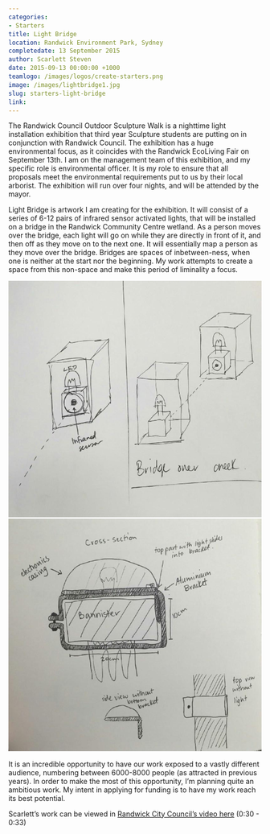```yaml
---
categories:
- Starters
title: Light Bridge
location: Randwick Environment Park, Sydney
completedate: 13 September 2015
author: Scarlett Steven
date: 2015-09-13 00:00:00 +1000
teamlogo: /images/logos/create-starters.png
image: /images/lightbridge1.jpg
slug: starters-light-bridge
link:
---
```


The Randwick Council Outdoor Sculpture Walk is a night­time light installation exhibition that third year Sculpture students are putting on in conjunction with Randwick Council. The exhibition has a huge environmental focus, as it coincides with the Randwick Eco­Living Fair on September 13th. I am on the management team of this exhibition, and my specific role is environmental officer. It is my role to ensure that all proposals meet the environmental requirements put to us by their local arborist. The exhibition will run over four nights, and will be attended by the mayor.

 Light Bridge is artwork I am creating for the exhibition. It will consist of a series of 6-12 pairs of infrared sensor activated lights, that will be installed on a bridge in the Randwick Community Centre wetland. As a person moves over the bridge, each light will go on while they are directly in front of it, and then off as they move on to the next one. It will essentially map a person as they move over the bridge. Bridges are spaces of inbetween-ness, when one is neither at the start nor the beginning. My work attempts to create a space from this non-space and make this period of liminality a focus.
 
 <img src="/images/lightbridge2.jpg" class="contentimg">
 <img src="/images/lightbridge3.jpg" class="contentimg">

 It is an incredible opportunity to have our work exposed to a vastly different audience, numbering between 6000-­8000 people (as attracted in previous years). In order to make the most of this opportunity, I’m planning quite an ambitious work. My intent in applying for funding is to have my work reach its best potential.
 
 Scarlett’s work can be viewed in [Randwick City Council’s video here](https://www.youtube.com/watch?v=sF6wnBgo5nc) (0:30 - 0:33)
